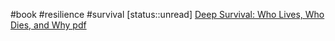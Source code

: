 #book #resilience #survival 
[status::unread]
[Deep Survival: Who Lives, Who Dies, and Why ](https://www.amazon.com/Deep-Survival-Who-Lives-Dies/dp/0393353710)
[pdf](/Data/Books/[Laurence_Gonzales]_Deep_Survival__Who_Lives,_Who_(z-lib.org).pdf)